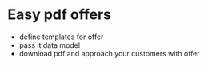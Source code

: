 # Easy pdf offers

* define templates for offer
* pass it data model
* download pdf and approach your customers with offer